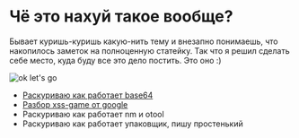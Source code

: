 # Чё это нахуй такое вообще?

Бывает куришь-куришь какую-нить тему и внезапно понимаешь, что накопилось заметок на полноценную статейку. Так что я решил сделать себе место, куда буду все это дело постить. Это оно :)

![ok let's go](https://c.tenor.com/6bH95ttxw2wAAAAd/okey-lets-go-toys.gif)

- [Раскуриваю как работает base64](base64)
- [Разбор xss-game от google](xss-game.md)
- Раскуриваю как работает nm и otool
- Раскуриваю как работает упаковщик, пишу простенький
